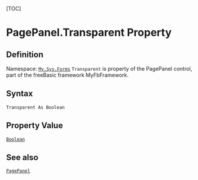[TOC]
# PagePanel.Transparent Property

## Definition
Namespace: [`My.Sys.Forms`](My.Sys.Forms.md)
`Transparent` is property of the PagePanel control, part of the freeBasic framework MyFbFramework.
## Syntax
```freeBasic
Transparent As Boolean
```
## Property Value
[`Boolean`]("https://www.freebasic.net/wiki/KeyPgBoolean")
## See also
[`PagePanel`](PagePanel.md)
